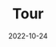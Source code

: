 ---
title: Tour
date: 2022-10-24
type: landing

sections:
  - block: slider
    content:
      slides:
        - title: '<span style="color:#000; font-size: 80px; font-weight: 600;">Welcome to the Deakin IoT & Software Engineering Lab</span>'
          content: |
            <div style="font-size: 30px; max-width: 1200px; margin: 40px auto; color: #000; line-height: 1.6;">
              Step into the Deakin IoT & Software Engineering Lab — where cutting-edge research meets real-world solutions. We blend innovation, collaboration, and technology to transform ideas into smart systems.
              <br><br>
              <img src="/media/ietf_group_photo.jpg" alt="Group Photo"
                   style="display: block; margin: 50px auto 0; max-width: 1400px; width: 100%; border-radius: 20px; box-shadow: 0 20px 50px rgba(0,0,0,0.25);">
            </div>
          align: center
          background:
            color: '#eaf3fb'

        - title: '<span style="color:#000; font-size: 80px; font-weight: 600;">Workshops & Collaboration</span>'
          content: |
            <div style="font-size: 30px; max-width: 1200px; margin: 40px auto; color: #000; line-height: 1.6;">
              Experience how our students, researchers, and industry partners collaborate through immersive workshops, hackathons, and live demonstrations that drive real change.
              <br><br>
              <img src="/media/workshop_group_photo.jpg" alt="Workshop"
                   style="display: block; margin: 50px auto 0; max-width: 1400px; width: 100%; border-radius: 20px; box-shadow: 0 20px 50px rgba(0,0,0,0.25);">
            </div>
          align: center
          background:
            color: '#eaf3fb'
        
        - title: '<span style="color:#000; font-size: 60px; font-weight: 600;"></span>'
          content: |
            <div style="font-size: 30px; max-width: 1200px; margin: 40px auto; color: #000; line-height: 1.6;">
              Behind every innovative system is a connected team. From whiteboards to lunch tables, our culture is built on collaboration, celebration, and shared goals.
              <br><br>
              <img src="/media/coders.jpg" alt="Team Lunch"
                  style="display: block; margin: 50px auto 0; max-width: 1400px; width: 100%; border-radius: 20px; box-shadow: 0 20px 50px rgba(0,0,0,0.25);">
            </div>
          align: center
          background:
            color: '#eaf3fb'
          link:
            icon: graduation-cap
            icon_pack: fas
            text: Learn More
            url: "https://www.deakin.edu.au/research"

    design:
      slide_height: '100vh'
      is_fullscreen: true
      loop: true
      interval: 5000
---